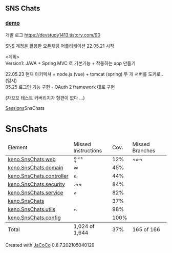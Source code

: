 ## SNS Chats
### [demo](http://3.36.249.5:3000)

개발 로그 https://devstudy1413.tistory.com/90

SNS 계정을 활용한 오픈채팅 어플리케이션
22.05.21 시작 

<계획>\
Version1: JAVA + Spring MVC 로 기본기능 + 작동하는 app 만들기
<br>

22.05.23 현재 아키텍쳐 = node.js (vue) + tomcat (spring) 두 개 서버를 도커로.. (임시)
<br>
05.25 로그인 기능 구현 - OAuth 2 framework 대로 구현

(자꼬꼬 테스트 커버리지가 형편이 없다 ...)
<?xml version="1.0" encoding="UTF-8"?><!DOCTYPE html PUBLIC "-//W3C//DTD XHTML 1.0 Strict//EN" "http://www.w3.org/TR/xhtml1/DTD/xhtml1-strict.dtd"><html xmlns="http://www.w3.org/1999/xhtml" lang="ko"><head><meta http-equiv="Content-Type" content="text/html;charset=UTF-8"/><link rel="stylesheet" href="jacoco-resources/report.css" type="text/css"/><link rel="shortcut icon" href="jacoco-resources/report.gif" type="image/gif"/><title>SnsChats</title><script type="text/javascript" src="jacoco-resources/sort.js"></script></head><body onload="initialSort(['breadcrumb', 'coveragetable'])"><div class="breadcrumb" id="breadcrumb"><span class="info"><a href="jacoco-sessions.html" class="el_session">Sessions</a></span><span class="el_report">SnsChats</span></div><h1>SnsChats</h1><table class="coverage" cellspacing="0" id="coveragetable"><thead><tr><td class="sortable" id="a" onclick="toggleSort(this)">Element</td><td class="down sortable bar" id="b" onclick="toggleSort(this)">Missed Instructions</td><td class="sortable ctr2" id="c" onclick="toggleSort(this)">Cov.</td><td class="sortable bar" id="d" onclick="toggleSort(this)">Missed Branches</td><td class="sortable ctr2" id="e" onclick="toggleSort(this)">Cov.</td><td class="sortable ctr1" id="f" onclick="toggleSort(this)">Missed</td><td class="sortable ctr2" id="g" onclick="toggleSort(this)">Cxty</td><td class="sortable ctr1" id="h" onclick="toggleSort(this)">Missed</td><td class="sortable ctr2" id="i" onclick="toggleSort(this)">Lines</td><td class="sortable ctr1" id="j" onclick="toggleSort(this)">Missed</td><td class="sortable ctr2" id="k" onclick="toggleSort(this)">Methods</td><td class="sortable ctr1" id="l" onclick="toggleSort(this)">Missed</td><td class="sortable ctr2" id="m" onclick="toggleSort(this)">Classes</td></tr></thead><tfoot><tr><td>Total</td><td class="bar">1,024 of 1,644</td><td class="ctr2">37%</td><td class="bar">165 of 166</td><td class="ctr2">0%</td><td class="ctr1">166</td><td class="ctr2">241</td><td class="ctr1">68</td><td class="ctr2">203</td><td class="ctr1">83</td><td class="ctr2">158</td><td class="ctr1">4</td><td class="ctr2">27</td></tr></tfoot><tbody><tr><td id="a7"><a href="keno.SnsChats.web/index.html" class="el_package">keno.SnsChats.web</a></td><td class="bar" id="b0"><img src="jacoco-resources/redbar.gif" width="105" height="10" title="841" alt="841"/><img src="jacoco-resources/greenbar.gif" width="14" height="10" title="120" alt="120"/></td><td class="ctr2" id="c7">12%</td><td class="bar" id="d0"><img src="jacoco-resources/redbar.gif" width="120" height="10" title="162" alt="162"/></td><td class="ctr2" id="e1">0%</td><td class="ctr1" id="f0">134</td><td class="ctr2" id="g0">154</td><td class="ctr1" id="h0">28</td><td class="ctr2" id="i1">55</td><td class="ctr1" id="j0">53</td><td class="ctr2" id="k0">73</td><td class="ctr1" id="l0">4</td><td class="ctr2" id="m0">8</td></tr><tr><td id="a3"><a href="keno.SnsChats.domain/index.html" class="el_package">keno.SnsChats.domain</a></td><td class="bar" id="b1"><img src="jacoco-resources/redbar.gif" width="7" height="10" title="63" alt="63"/><img src="jacoco-resources/greenbar.gif" width="6" height="10" title="53" alt="53"/></td><td class="ctr2" id="c4">45%</td><td class="bar" id="d3"/><td class="ctr2" id="e3">n/a</td><td class="ctr1" id="f1">14</td><td class="ctr2" id="g2">22</td><td class="ctr1" id="h1">19</td><td class="ctr2" id="i2">36</td><td class="ctr1" id="j1">14</td><td class="ctr2" id="k2">22</td><td class="ctr1" id="l1">0</td><td class="ctr2" id="m2">4</td></tr><tr><td id="a2"><a href="keno.SnsChats.controller/index.html" class="el_package">keno.SnsChats.controller</a></td><td class="bar" id="b2"><img src="jacoco-resources/redbar.gif" width="7" height="10" title="57" alt="57"/><img src="jacoco-resources/greenbar.gif" width="5" height="10" title="45" alt="45"/></td><td class="ctr2" id="c5">44%</td><td class="bar" id="d4"/><td class="ctr2" id="e4">n/a</td><td class="ctr1" id="f2">7</td><td class="ctr2" id="g3">15</td><td class="ctr1" id="h2">9</td><td class="ctr2" id="i4">17</td><td class="ctr1" id="j2">7</td><td class="ctr2" id="k3">15</td><td class="ctr1" id="l2">0</td><td class="ctr2" id="m3">3</td></tr><tr><td id="a4"><a href="keno.SnsChats.security/index.html" class="el_package">keno.SnsChats.security</a></td><td class="bar" id="b3"><img src="jacoco-resources/redbar.gif" width="5" height="10" title="43" alt="43"/><img src="jacoco-resources/greenbar.gif" width="29" height="10" title="237" alt="237"/></td><td class="ctr2" id="c2">84%</td><td class="bar" id="d1"><img src="jacoco-resources/redbar.gif" width="1" height="10" title="2" alt="2"/></td><td class="ctr2" id="e2">0%</td><td class="ctr1" id="f3">6</td><td class="ctr2" id="g1">25</td><td class="ctr1" id="h3">9</td><td class="ctr2" id="i0">58</td><td class="ctr1" id="j3">5</td><td class="ctr2" id="k1">24</td><td class="ctr1" id="l3">0</td><td class="ctr2" id="m1">5</td></tr><tr><td id="a5"><a href="keno.SnsChats.service/index.html" class="el_package">keno.SnsChats.service</a></td><td class="bar" id="b4"><img src="jacoco-resources/redbar.gif" width="1" height="10" title="14" alt="14"/><img src="jacoco-resources/greenbar.gif" width="7" height="10" title="64" alt="64"/></td><td class="ctr2" id="c3">82%</td><td class="bar" id="d5"/><td class="ctr2" id="e5">n/a</td><td class="ctr1" id="f4">3</td><td class="ctr2" id="g4">11</td><td class="ctr1" id="h5">1</td><td class="ctr2" id="i5">12</td><td class="ctr1" id="j4">3</td><td class="ctr2" id="k4">11</td><td class="ctr1" id="l4">0</td><td class="ctr2" id="m4">3</td></tr><tr><td id="a0"><a href="keno.SnsChats/index.html" class="el_package">keno.SnsChats</a></td><td class="bar" id="b5"/><td class="ctr2" id="c6">37%</td><td class="bar" id="d6"/><td class="ctr2" id="e6">n/a</td><td class="ctr1" id="f5">1</td><td class="ctr2" id="g6">2</td><td class="ctr1" id="h4">2</td><td class="ctr2" id="i6">3</td><td class="ctr1" id="j5">1</td><td class="ctr2" id="k6">2</td><td class="ctr1" id="l5">0</td><td class="ctr2" id="m6">1</td></tr><tr><td id="a6"><a href="keno.SnsChats.utils/index.html" class="el_package">keno.SnsChats.utils</a></td><td class="bar" id="b6"><img src="jacoco-resources/greenbar.gif" width="11" height="10" title="91" alt="91"/></td><td class="ctr2" id="c1">98%</td><td class="bar" id="d2"/><td class="ctr2" id="e0">50%</td><td class="ctr1" id="f6">1</td><td class="ctr2" id="g5">10</td><td class="ctr1" id="h6">0</td><td class="ctr2" id="i3">20</td><td class="ctr1" id="j6">0</td><td class="ctr2" id="k5">9</td><td class="ctr1" id="l6">0</td><td class="ctr2" id="m5">2</td></tr><tr><td id="a1"><a href="keno.SnsChats.config/index.html" class="el_package">keno.SnsChats.config</a></td><td class="bar" id="b7"/><td class="ctr2" id="c0">100%</td><td class="bar" id="d7"/><td class="ctr2" id="e7">n/a</td><td class="ctr1" id="f7">0</td><td class="ctr2" id="g7">2</td><td class="ctr1" id="h7">0</td><td class="ctr2" id="i7">2</td><td class="ctr1" id="j7">0</td><td class="ctr2" id="k7">2</td><td class="ctr1" id="l7">0</td><td class="ctr2" id="m7">1</td></tr></tbody></table><div class="footer"><span class="right">Created with <a href="http://www.jacoco.org/jacoco">JaCoCo</a> 0.8.7.202105040129</span></div></body></html>
